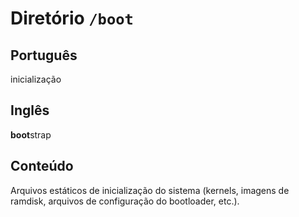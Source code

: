 # Diretório `/boot`

## Português

inicialização


## Inglês

<b>boot</b>strap

## Conteúdo

Arquivos estáticos de inicialização do sistema (kernels, imagens de ramdisk, arquivos de configuração do bootloader, etc.).
